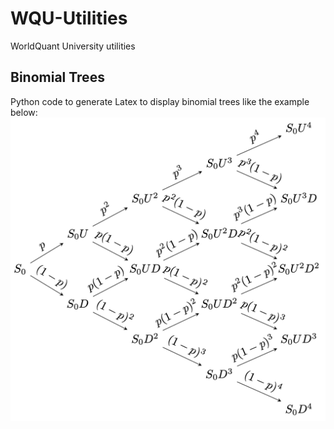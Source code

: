 # WQU-Utilities
WorldQuant University utilities

## Binomial Trees
Python code to generate Latex to display binomial trees like the example below:<br>
![Binomial Tree](./images/binomial_tree.png)